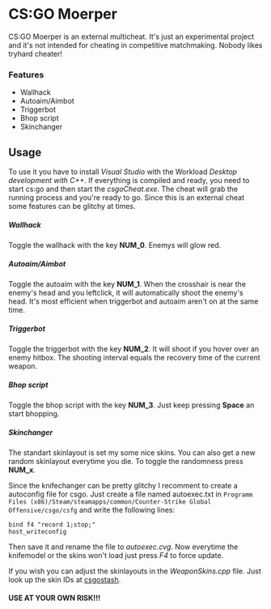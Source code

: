 # CS:GO Moerper

CS:GO Moerper is an external multicheat. It's just an experimental project and it's not intended for cheating in competitive matchmaking. Nobody likes tryhard cheater!

### Features
- Wallhack
- Autoaim/Aimbot
- Triggerbot
- Bhop script
- Skinchanger

## Usage

To use it you have to install *Visual Studio* with the Workload *Desktop development with C++*.
If everything is compiled and ready, you need to start cs:go and then start the *csgoCheat.exe*.
The cheat will grab the running process and you're ready to go.
Since this is an external cheat some features can be glitchy at times.

  

##### Wallhack
Toggle the wallhack with the key **NUM_0**. Enemys will glow red.

##### Autoaim/Aimbot
Toggle the autoaim with the key **NUM_1**. When the crosshair is near the enemy's head and you leftclick, it will automatically shoot the enemy's head. It's most efficient when triggerbot and autoaim aren't on at the same time.

##### Triggerbot
Toggle the triggerbot with the key **NUM_2**. It will shoot if you hover over an enemy hitbox. The shooting interval equals the recovery time of the current weapon.

##### Bhop script
Toggle the bhop script with the key **NUM_3**. Just keep pressing **Space** an start bhopping.
##### Skinchanger
The standart skinlayout is set my some nice skins. You can also get a new random skinlayout everytime you die. To toggle the randomness press **NUM_x**.

Since the knifechanger can be pretty glitchy I recomment to create a autoconfig file for csgo. Just create a file named autoexec.txt in `Programm Files (x86)/Steam/steamapps/common/Counter-Strike Global Offensive/csgo/csfg` and write the following lines:

    bind f4 "record 1;stop;"
    host_writeconfig

Then save it and rename the file to *autoexec.cvg*.
Now everytime the knifemodel or the skins won't load just press *F4* to force update.

If you wish you can adjust the skinlayouts in the *WeaponSkins.cpp* file. Just look up the skin IDs at [csgostash](https://csgostash.com/).


#### USE AT YOUR OWN RISK!!!
